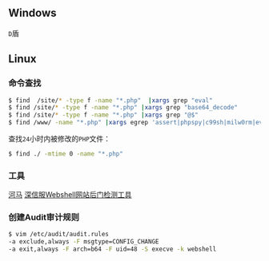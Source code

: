 ## Windows

`D`盾

## Linux

### 命令查找

```bash
$ find  /site/* -type f -name "*.php"  |xargs grep "eval"
$ find /site/* -type f -name "*.php" |xargs grep "base64_decode"
$ find /site/* -type f -name "*.php" |xargs grep "@$"
$ find /www/ -name "*.php" |xargs egrep 'assert|phpspy|c99sh|milw0rm|eval|\(gunerpress|\(base64_decoolcode|spider_bc|shell_exec|passthru|\(\$\_\POST\[|eval \(str_rot13|\.chr\(|\$\{\"\_P|eval\(\$\_R|file_put_contents\(\.\*\$\_|base64_decode'
```

查找`24`小时内被修改的`PHP`文件：
```bash
$ find ./ -mtime 0 -name "*.php" 
```

### 工具

[河马](http://www.shellpub.com)
[深信服Webshell网站后门检测工具](http://edr.sangfor.com.cn/backdoor_detection.html)

### 创建Audit审计规则

```bash
$ vim /etc/audit/audit.rules
-a exclude,always -F msgtype=CONFIG_CHANGE
-a exit,always -F arch=b64 -F uid=48 -S execve -k webshell
```